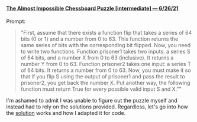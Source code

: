 #### [The Almost Impossible Chessboard Puzzle [intermediate] — 6/26/21](https://www.reddit.com/r/dailyprogrammer/comments/hrujc5/20200715_challenge_385_intermediate_the_almost/)


Prompt:
>"First, assume that there exists a function flip that takes a series of 64 bits (0 or 1) and a number from 0 to 63. This function returns the same series of bits with the corresponding bit flipped. Now, you need to write two functions. Function prisoner1 takes two inputs: a series S of 64 bits, and a number X from 0 to 63 (inclusive). It returns a number Y from 0 to 63.
Function prisoner2 takes one input: a series T of 64 bits. It returns a number from 0 to 63.
Now, you must make it so that if you flip S using the output of prisoner1 and pass the result to prisoner2, you get back the number X. Put another way, the following function must return True for every possible valid input S and X.""

I'm ashamed to admit I was unable to figure out the puzzle myself and instead had to rely on the solutions provided. Regardless, let's go into how the [solution](https://www.youtube.com/watch?v=as7Gkm7Y7h4&t=0s) works and how I adapted it for code.
